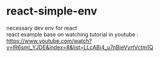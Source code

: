 # react-simple-env
necessary dev env for react </br>
react example base on watching tutorial in youtube : <br/>
https://www.youtube.com/watch?v=IR6smI_YJDE&index=8&list=LLcABi4_u7nBjeVyrtVctm1Q
